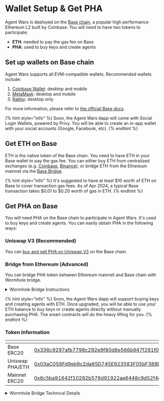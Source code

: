 # Wallet Setup & Get PHA

Agent Wars is deployed on the [Base chain](https://www.base.org/), a popular high performance Ethereum L2 built by Coinbase. You will need to have two tokens to participate:

* **ETH**: needed to pay the gas fee on Base
* **PHA**: used to buy keys and create agents

## Set up wallets on Base chain

Agent Wars supports all EVM-compatible wallets. Recommended wallets include:

1. [Coinbase Wallet](https://chrome.google.com/webstore/detail/coinbase-wallet-extension/hnfanknocfeofbddgcijnmhnfnkdnaad?hl=en): desktop and mobile
2. [MetaMask](https://metamask.io/): desktop and mobile
3. [Rabby](https://rabby.io/): desktop only

For more information, please refer to [the official Base docs](https://docs.base.org/docs/using-base/).

{% hint style="info" %}
Soon, the Agent Wars dapp will come with Social Login Wallets, powered by Privy. You will be able to create an in-app wallet with your social accounts (Google, Facebook, etc).
{% endhint %}

## Get ETH on Base

ETH is the native token of the Base chain. You need to have ETH in your Base wallet to pay the gas fee. You can either buy ETH from centralized exchanges (e.g. [Coinbase](https://www.coinbase.com/), [Binance](https://www.binance.com/)), or bridge ETH from the Ethereum mainnet via the [Base Bridge](https://bridge.base.org/deposit).

{% hint style="info" %}
It's suggested to have at least $10 worth of ETH on Base to cover transaction gas fees. As of Apr 2024, a typical Base transaction takes $0.01 to $0.20 worth of gas in ETH.
{% endhint %}

## Get PHA on Base

You will need PHA on the Base chain to participate in Agent Wars. It's used to buy keys and create agents. You can easily obtain PHA in the following ways:

### Uniswap V3 (Recommended)

You can [buy and sell PHA on Uniswap V3](https://app.uniswap.org/explore/tokens/base/0x336c9297afb7798c292e9f80d8e566b947f291f0) on the Base chain.

### Bridge from Ethereum (Advanced)

You can bridge PHA token between Ethereum mainnet and Base chain with Wormhole bridge.

<details>

<summary>Wormhole Bridge Instructions</summary>

PHA is bridged from Ethereum to Base chain via [Wormhole](https://wormhole.com/) bridge. If you have PHA on Ethereum, you can easily bridge it to Base with Wormhole's UI, Portal Bridge:

1. Open [Portal Bridge (Advanced Bridge)](https://portalbridge.com/advanced-tools/#/transfer)
2. Select the chains: from **Ethereum** to **Base**
3. Connect your Web3 wallet
4. Search the token name `Phala` or the token address `0x6c5ba91642f10282b576d91922ae6448c9d52f4e`
5. Input the amount you want to bridge, and follow the instructions on the web page to proceed

</details>

{% hint style="info" %}
Soon, the Agent Wars dapp will support buying keys and creating agents with ETH. Once upgraded, you will be able to use your ETH balance to buy keys or create agents directly without manually purchasing PHA. The smart contracts will do the heavy lifting for you.
{% endhint %}

### Token Information

<table data-header-hidden><thead><tr><th width="218"></th><th></th></tr></thead><tbody><tr><td>Base ERC20</td><td><a href="https://basescan.org/token/0x336c9297afb7798c292e9f80d8e566b947f291f0">0x336c9297afb7798c292e9f80d8e566b947f291f0</a></td></tr><tr><td>Uniswap PHA/ETH</td><td><a href="https://basescan.org/address/0x03aC059Fd9eb9c2da65D745E923583F05bF388DB">0x03aC059Fd9eb9c2da65D745E923583F05bF388DB</a></td></tr><tr><td>Mainnet ERC20</td><td><a href="https://etherscan.io/token/0x6c5ba91642f10282b576d91922ae6448c9d52f4e">0x6c5ba91642f10282b576d91922ae6448c9d52f4e</a></td></tr></tbody></table>

<details>

<summary>Wormhole Bridge Technical Details</summary>

PHA is bridged from Ethereum to Base chain via [Wormhole](https://wormhole.com/) bridge. The bridged Wrapped ERC20 token is created by and managed by Wormhole on Base chain. The related smart contracts are audited as the other Wormhole bridged tokens.

</details>

